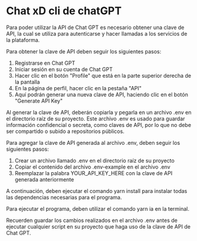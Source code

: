  # Chat xD cli de chatGPT

 Para poder utilizar la API de Chat GPT es necesario obtener una clave de API, la cual se utiliza para autenticarse y
 hacer llamadas a los servicios de la plataforma.
 
 Para obtener la clave de API deben seguir los siguientes pasos:
 
  1. Registrarse en Chat GPT
  2. Iniciar sesión en su cuenta de Chat GPT
  3. Hacer clic en el botón "Profile" que está en la parte superior derecha de la pantalla
  4. En la página de perfil, hacer clic en la pestaña "API"
  5. Aquí podrán generar una nueva clave de API, haciendo clic en el botón "Generate API Key"
 
 Al generar la clave de API, deberán copiarla y pegarla en un archivo .env en el directorio raíz de su proyecto. Este
 archivo .env es usado para guardar información confidencial o secreta, como claves de API, por lo que no debe ser
 compartido o subido a repositorios públicos.
 
 Para agregar la clave de API generada al archivo .env, deben seguir los siguientes pasos:
 
  1. Crear un archivo llamado .env en el directorio raíz de su proyecto
  2. Copiar el contenido del archivo .env-example en el archivo .env
  3. Reemplazar la palabra YOUR_API_KEY_HERE con la clave de API generada anteriormente
 
 A continuación, deben ejecutar el comando yarn install para instalar todas las dependencias necesarias para el programa.
 
 Para ejecutar el programa, deben utilizar el comando yarn ia en la terminal.
 
 Recuerden guardar los cambios realizados en el archivo .env antes de ejecutar cualquier script en su proyecto que haga
 uso de la clave de API de Chat GPT.
